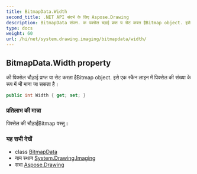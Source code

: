 ```yaml
---
title: BitmapData.Width
second_title: .NET API संदर्भ के लिए Aspose.Drawing
description: BitmapData संपत्त. क पक्सेल चड़ई प्रप्त य सेट करत हैBitmap object. इसे एक स्कैन लइन में पक्सेल क संख्य के रूप में भ मन ज सकत है
type: docs
weight: 60
url: /hi/net/system.drawing.imaging/bitmapdata/width/
---
```

## BitmapData.Width property

की पिक्सेल चौड़ाई प्राप्त या सेट करता हैBitmap object. इसे एक स्कैन लाइन में पिक्सेल की संख्या के रूप में भी माना जा सकता है।

```csharp
public int Width { get; set; }
```

### प्रतिलाभ की मात्रा

पिक्सेल की चौड़ाईBitmap वस्तु।

### यह सभी देखें

* class [BitmapData](../)
* नाम स्थान [System.Drawing.Imaging](../../bitmapdata/)
* सभा [Aspose.Drawing](../../../)


